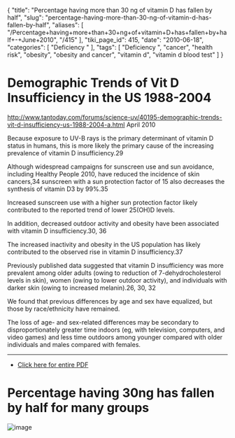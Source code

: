 {
    "title": "Percentage having more than 30 ng of vitamin D has fallen by half",
    "slug": "percentage-having-more-than-30-ng-of-vitamin-d-has-fallen-by-half",
    "aliases": [
        "/Percentage+having+more+than+30+ng+of+vitamin+D+has+fallen+by+half+-+June+2010",
        "/415"
    ],
    "tiki_page_id": 415,
    "date": "2010-06-18",
    "categories": [
        "Deficiency "
    ],
    "tags": [
        "Deficiency ",
        "cancer",
        "health risk",
        "obesity",
        "obesity and cancer",
        "vitamin d",
        "vitamin d blood test"
    ]
}


# Demographic Trends of Vit D Insufficiency in the US 1988-2004

http://www.tantoday.com/forums/science-uv/40195-demographic-trends-vit-d-insufficiency-us-1988-2004-a.html    April 2010

Because exposure to UV-B rays is the primary determinant of vitamin D status in humans, this is more likely the primary cause of the increasing prevalence of vitamin D insufficiency.29

Although widespread campaigns for sunscreen use and sun avoidance, including Healthy People 2010, have reduced the incidence of skin cancers,34 sunscreen with a sun protection factor of 15 also decreases the synthesis of vitamin D3 by 99%.35

Increased sunscreen use with a higher sun protection factor likely contributed to the reported trend of lower 25(OH)D levels.

In addition, decreased outdoor activity and obesity have been associated with vitamin D insufficiency.30, 36

The increased inactivity and obesity in the US population has likely contributed to the observed rise in vitamin D insufficiency.37

Previously published data suggested that vitamin D insufficiency was more prevalent among older adults (owing to reduction of 7-dehydrocholesterol levels in skin), women (owing to lower outdoor activity), and individuals with darker skin (owing to increased melanin).26, 30, 32

We found that previous differences by age and sex have equalized, but those by race/ethnicity have remained.

The loss of age- and sex-related differences may be secondary to disproportionately greater time indoors (eg, with television, computers, and video games) and less time outdoors among younger compared with older individuals and males compared with females.

---

* [Click here for entire PDF](https://www.VitaminDWiki.com/tiki-download_file.php?fileId=1201)

# Percentage having 30ng has fallen by half for many groups

<img src="https://d378j1rmrlek7x.cloudfront.net/attachments/gif/downward-trend.gif" alt="image">